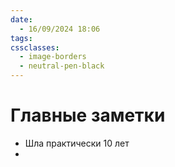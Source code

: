 ```yaml
---
date:
  - 16/09/2024 18:06
tags: 
cssclasses:
  - image-borders
  - neutral-pen-black
---
```

# Главные заметки
- Шла практически 10 лет
- 
